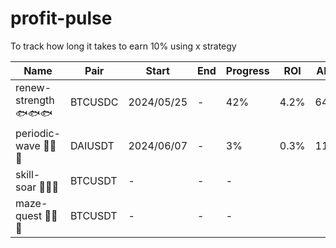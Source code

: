 # profit-pulse
To track how long it takes to earn 10% using x strategy

|Name|Pair|Start|End|Progress|ROI|APR|Drawdown|
|----|----|----|----|----|----|----|----|
|renew-strength 🐟🐟🐟|BTCUSDC|2024/05/25|-|42%|4.2%|64%|1%|
|periodic-wave 🌊🌊🌊|DAIUSDT|2024/06/07|-|3%|0.3%|11%|-|
|skill-soar 🦜🦜🦜|BTCUSDT|-|-|-|
|maze-quest 🐹🐹🐹|BTCUSDT|-|-|-|
